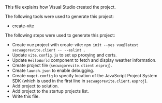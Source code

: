 This file explains how Visual Studio created the project.

The following tools were used to generate this project:
- create-vite

The following steps were used to generate this project:
- Create vue project with create-vite: `npm init --yes vue@latest secwagorevite.client -- --eslint `.
- Update `vite.config.js` to set up proxying and certs.
- Update `HelloWorld` component to fetch and display weather information.
- Create project file (`secwagorevite.client.esproj`).
- Create `launch.json` to enable debugging.
- Create `nuget.config` to specify location of the JavaScript Project System SDK (which is used in the first line in `secwagorevite.client.esproj`).
- Add project to solution.
- Add project to the startup projects list.
- Write this file.
